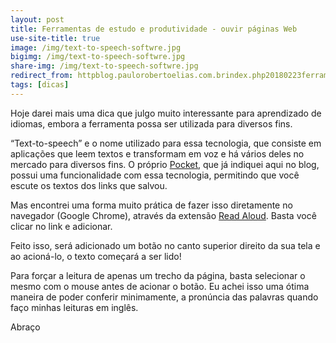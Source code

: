 ```yaml
---
layout: post
title: Ferramentas de estudo e produtividade - ouvir páginas Web
use-site-title: true
image: /img/text-to-speech-softwre.jpg
bigimg: /img/text-to-speech-softwre.jpg
share-img: /img/text-to-speech-softwre.jpg
redirect_from: httpblog.paulorobertoelias.com.brindex.php20180223ferramentas-de-estudo-e-produtividade-ouvir-paginas-web
tags: [dicas]
---
```


Hoje darei mais uma dica que julgo muito interessante para aprendizado de idiomas, embora a ferramenta possa ser utilizada para diversos fins.

“Text-to-speech” e o nome utilizado para essa tecnologia, que consiste em aplicações que leem textos e transformam em voz e há vários deles no mercado para diversos fins. O próprio [Pocket](http://blog.paulorobertoelias.com.br/index.php/2017/09/27/rss-e-o-consumo-de-midia-e-noticias/), que já indiquei aqui no blog, possui uma funcionalidade com essa tecnologia, permitindo que você escute os textos dos links que salvou.

Mas encontrei uma forma muito prática de fazer isso diretamente no navegador (Google Chrome), através da extensão [Read Aloud](https://chrome.google.com/webstore/detail/read-aloud-a-text-to-spee/hdhinadidafjejdhmfkjgnolgimiaplp). Basta você clicar no link e adicionar.

Feito isso, será adicionado um botão no canto superior direito da sua tela e ao acioná-lo, o texto começará a ser lido!

Para forçar a leitura de apenas um trecho da página, basta selecionar o mesmo com o mouse antes de acionar o botão. Eu achei isso uma ótima maneira de poder conferir minimamente, a pronúncia das palavras quando faço minhas leituras em inglês.

Abraço